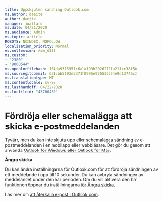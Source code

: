 ```yaml
---
title: Uppskjuten sändning Outlook.com
ms.author: daeite
author: daeite
manager: joallard
ms.date: 04/21/2020
ms.audience: Admin
ms.topic: article
ROBOTS: NOINDEX, NOFOLLOW
localization_priority: Normal
ms.collection: Adm_O365
ms.custom:
- "2380"
- "9000544"
ms.openlocfilehash: 164da9375951c6a1a193b2026272fa211cc38f50
ms.sourcegitcommit: 631cbb5f03e5371f0995e976536d24e9d13746c3
ms.translationtype: MT
ms.contentlocale: sv-SE
ms.lasthandoff: 04/22/2020
ms.locfileid: "43760430"
---
```

# <a name="delay-or-schedule-sending-email-messages"></a>Fördröja eller schemalägga att skicka e-postmeddelanden

Tyvärr, men du kan inte skjuta upp eller schemalägga sändning av e-postmeddelanden i en mobilapp eller webbläsare. Det gör du genom att använda [Outlook för Windows eller Outlook för Mac](https://products.office.com/outlook/email-and-calendar-software-microsoft-outlook).

**Ångra skicka**

Du kan ändra inställningarna för Outlook.com för att fördröja sändningen av ett meddelande i upp till 10 sekunder. Du kan avbryta sändningen av meddelandet under den här perioden. Om du vill aktivera den här funktionen öppnar du inställningarna [för Ångra skicka.](https://outlook.live.com/mail/options/mail/messageContent/undoSend)

Läs mer om [att återkalla e-post i Outlook.com](https://support.office.com/article/c069ddde-5282-4085-8f4c-d7b133324f8a?wt.mc_id=Office_Outlook_com_Alchemy).